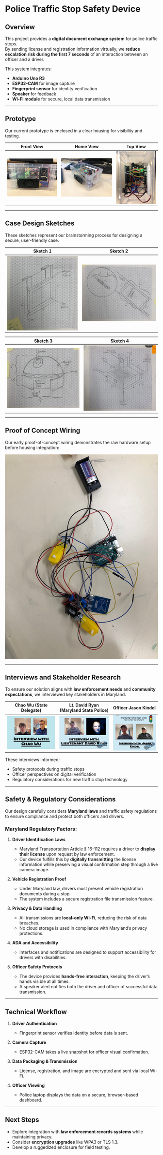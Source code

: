 # Police Traffic Stop Safety Device

## Overview
This project provides a **digital document exchange system** for police traffic stops.  
By sending license and registration information virtually, we **reduce escalation risk during the first 7 seconds** of an interaction between an officer and a driver.  

This system integrates:
- **Arduino Uno R3**
- **ESP32-CAM** for image capture
- **Fingerprint sensor** for identity verification
- **Speaker** for feedback
- **Wi-Fi module** for secure, local data transmission

---

## Prototype

Our current prototype is enclosed in a clear housing for visibility and testing.

| Front View | Home View | Top View |
|------------|-----------|----------|
| ![Prototype Front](images/prototype_front_view.jpg) | ![Prototype Home](images/prototype_home_view.jpg) | ![Prototype Top](images/prototype_top_view.jpg) |

---

## Case Design Sketches

These sketches represent our brainstorming process for designing a secure, user-friendly case.

| Sketch 1 | Sketch 2 |
|----------|----------|
| ![Sketch 1](images/sketch_1.jpg) | ![Sketch 2](images/sketch_2.jpg) |

| Sketch 3 | Sketch 4 |
|----------|----------|
| ![Sketch 3](images/sketch_3.jpg) | ![Sketch 4](images/sketch_4.jpg) |

---

## Proof of Concept Wiring

Our early proof-of-concept wiring demonstrates the raw hardware setup before housing integration:

![Wired Prototype](images/wired_proof_of_concept.jpg)

---

## Interviews and Stakeholder Research

To ensure our solution aligns with **law enforcement needs** and **community expectations**, we interviewed key stakeholders in Maryland.

| Chao Wu (State Delegate) | Lt. David Ryan (Maryland State Police) | Officer Jason Kindel |
|--------------------------|----------------------------------------|----------------------|
| ![Chao Wu Interview](images/chao_wu_interview.jpg) | ![David Ryan Interview](images/david_ryan_interview.jpg) | ![Jason Kindel Interview](images/jason_kindel_interview.jpg) |

These interviews informed:
- Safety protocols during traffic stops
- Officer perspectives on digital verification
- Regulatory considerations for new traffic stop technology

---

## Safety & Regulatory Considerations

Our design carefully considers **Maryland laws** and traffic safety regulations to ensure compliance and protect both officers and drivers.

### Maryland Regulatory Factors:
1. **Driver Identification Laws**  
   - Maryland Transportation Article § 16-112 requires a driver to **display their license** upon request by law enforcement.  
   - Our device fulfills this by **digitally transmitting** the license information while preserving a visual confirmation step through a live camera image.

2. **Vehicle Registration Proof**  
   - Under Maryland law, drivers must present vehicle registration documents during a stop.  
   - The system includes a secure registration file transmission feature.

3. **Privacy & Data Handling**  
   - All transmissions are **local-only Wi-Fi**, reducing the risk of data breaches.  
   - No cloud storage is used in compliance with Maryland’s privacy protections.

4. **ADA and Accessibility**  
   - Interfaces and notifications are designed to support accessibility for drivers with disabilities.

5. **Officer Safety Protocols**  
   - The device provides **hands-free interaction**, keeping the driver’s hands visible at all times.
   - A speaker alert notifies both the driver and officer of successful data transmission.

---

## Technical Workflow

1. **Driver Authentication**  
   - Fingerprint sensor verifies identity before data is sent.

2. **Camera Capture**  
   - ESP32-CAM takes a live snapshot for officer visual confirmation.

3. **Data Packaging & Transmission**  
   - License, registration, and image are encrypted and sent via local Wi-Fi.

4. **Officer Viewing**  
   - Police laptop displays the data on a secure, browser-based dashboard.

---

## Next Steps
- Explore integration with **law enforcement records systems** while maintaining privacy.
- Consider **encryption upgrades** like WPA3 or TLS 1.3.
- Develop a ruggedized enclosure for field testing.